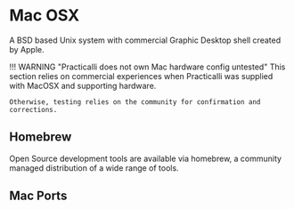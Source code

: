 # Mac OSX

A BSD based Unix system with commercial Graphic Desktop shell created by Apple.

!!! WARNING "Practicalli does not own Mac hardware config untested"
    This section relies on commercial experiences when Practicalli was supplied with MacOSX and supporting hardware.

    Otherwise, testing relies on the community for confirmation and corrections.


## Homebrew

Open Source development tools are available via homebrew, a community managed distribution of a wide range of tools.


## Mac Ports

